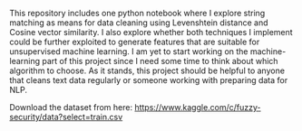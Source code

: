 This repository includes one python notebook where I explore string matching as means for data cleaning using Levenshtein distance and Cosine vector similarity. I also explore whether both techniques I implement could be further exploited to generate features that are suitable for unsupervised machine learning. I am yet to start working on the machine-learning part of this project since I need some time to think about which algorithm to choose. As it stands, this project should be helpful to anyone that cleans text data regularly or someone working with preparing data for NLP. 

Download the dataset from here: 
https://www.kaggle.com/c/fuzzy-security/data?select=train.csv
